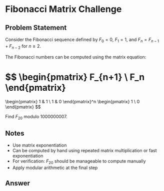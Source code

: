 # Fibonacci Matrix Challenge

## Problem Statement

Consider the Fibonacci sequence defined by $F_0 = 0$, $F_1 = 1$, and $F_n = F_{n-1} + F_{n-2}$ for $n \geq 2$.

The Fibonacci numbers can be computed using the matrix equation:

$$
\begin{pmatrix} 
F_{n+1} \\ 
F_n 
\end{pmatrix} 
= 
\begin{pmatrix} 
1 & 1 \\ 
1 & 0 
\end{pmatrix}^n 
\begin{pmatrix} 
1 \\ 
0 
\end{pmatrix}
$$

Find $F_{20}$ modulo 1000000007.

## Notes
- Use matrix exponentiation
- Can be computed by hand using repeated matrix multiplication or fast exponentiation
- For verification: $F_{20}$ should be manageable to compute manually
- Apply modular arithmetic at the final step

## Answer
